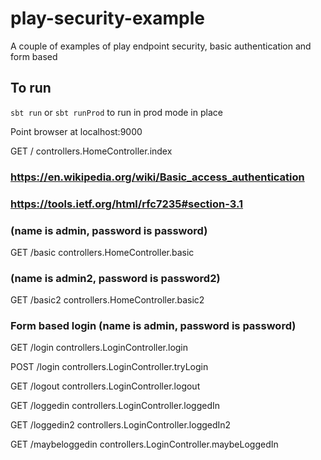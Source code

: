 # play-security-example

A couple of examples of play endpoint security, basic authentication and form based

## To run

`sbt run` or `sbt runProd` to run in prod mode in place

Point browser at localhost:9000

GET         /                     controllers.HomeController.index

### https://en.wikipedia.org/wiki/Basic_access_authentication
### https://tools.ietf.org/html/rfc7235#section-3.1

### (name is admin, password is password)
GET         /basic                controllers.HomeController.basic
### (name is admin2, password is password2)
GET         /basic2               controllers.HomeController.basic2

### Form based login (name is admin, password is password)

GET         /login                controllers.LoginController.login

POST        /login                controllers.LoginController.tryLogin

GET         /logout               controllers.LoginController.logout


GET         /loggedin             controllers.LoginController.loggedIn

GET         /loggedin2            controllers.LoginController.loggedIn2

GET         /maybeloggedin        controllers.LoginController.maybeLoggedIn
